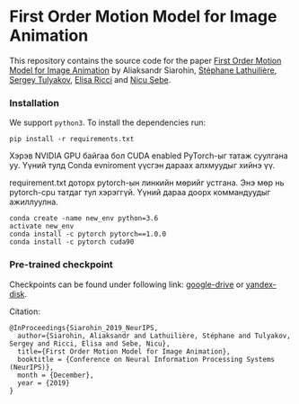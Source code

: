 # First Order Motion Model for Image Animation

This repository contains the source code for the paper [First Order Motion Model for Image Animation](https://papers.nips.cc/paper/8935-first-order-motion-model-for-image-animation) by Aliaksandr Siarohin, [Stéphane Lathuilière](http://stelat.eu), [Sergey Tulyakov](http://stulyakov.com), [Elisa Ricci](http://elisaricci.eu/) and [Nicu Sebe](http://disi.unitn.it/~sebe/). 

### Installation

We support ```python3```. To install the dependencies run:
```
pip install -r requirements.txt
```

Хэрэв NVIDIA GPU байгаа бол CUDA enabled PyTorch-ыг татаж суулгана уу.
Үүний тулд Conda evniroment үүсгэн дараах алхмуудыг хийнэ үү.

requirement.txt доторх pytorch-ын линкийн мөрийг устгана. Энэ мөр нь pytorch-cpu татдаг тул хэрэггүй.
Үүний дараа доорх коммандуудыг ажиллуулна.
```console
conda create -name new_env python=3.6
activate new_env
conda install -c pytorch pytorch==1.0.0
conda install -c pytorch cuda90
```
### Pre-trained checkpoint
Checkpoints can be found under following link: [google-drive](https://drive.google.com/open?id=1PyQJmkdCsAkOYwUyaj_l-l0as-iLDgeH) or [yandex-disk](https://yadi.sk/d/lEw8uRm140L_eQ).

Citation:

```
@InProceedings{Siarohin_2019_NeurIPS,
  author={Siarohin, Aliaksandr and Lathuilière, Stéphane and Tulyakov, Sergey and Ricci, Elisa and Sebe, Nicu},
  title={First Order Motion Model for Image Animation},
  booktitle = {Conference on Neural Information Processing Systems (NeurIPS)},
  month = {December},
  year = {2019}
}
```
